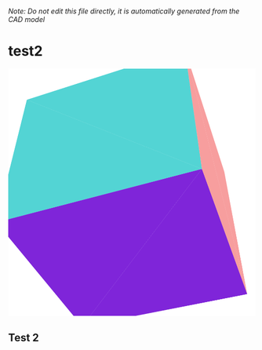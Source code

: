 ###### Note: Do not edit this file directly, it is automatically generated from the CAD model

# test2

![](/project.svg)

## Test 2


